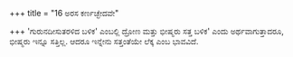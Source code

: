 +++
title = "16 ಅರಸ ಕರ್ಣಚ್ಛೇದವೇ"

+++
'ಗುರುನದೀಸುತರಳಿದ ಬಳಿಕ' ಎಂಬಲ್ಲಿ ದ್ರೋಣ ಮತ್ತು ಭೀಷ್ಮರು ಸತ್ತ ಬಳಿಕ' ಎಂದು ಅರ್ಥವಾಗುತ್ತಾದರೂ, ಭೀಷ್ಮರು ಇನ್ನೂ ಸತ್ತಿಲ್ಲ. ಆದರೂ ಇನ್ನೇನು ಸತ್ತಂತೆಯೇ ಲೆಕ್ಕ ಎಂಬ ಭಾವವಿದೆ.